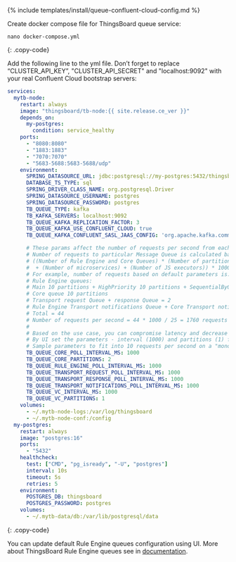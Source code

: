 {% include templates/install/queue-confluent-cloud-config.md %}

Create docker compose file for ThingsBoard queue service:

```text
nano docker-compose.yml
```
{: .copy-code}

Add the following line to the yml file. Don’t forget to replace “CLUSTER_API_KEY”, "CLUSTER_API_SECRET" and "localhost:9092" with your real Confluent Cloud bootstrap servers:

```yml
services:
  mytb-node:
    restart: always
    image: "thingsboard/tb-node:{{ site.release.ce_ver }}"
    depends_on:
      my-postgres:
        condition: service_healthy
    ports:
      - "8080:8080"
      - "1883:1883"
      - "7070:7070"
      - "5683-5688:5683-5688/udp"
    environment:
      SPRING_DATASOURCE_URL: jdbc:postgresql://my-postgres:5432/thingsboard
      DATABASE_TS_TYPE: sql
      SPRING_DRIVER_CLASS_NAME: org.postgresql.Driver
      SPRING_DATASOURCE_USERNAME: postgres
      SPRING_DATASOURCE_PASSWORD: postgres
      TB_QUEUE_TYPE: kafka
      TB_KAFKA_SERVERS: localhost:9092
      TB_QUEUE_KAFKA_REPLICATION_FACTOR: 3
      TB_QUEUE_KAFKA_USE_CONFLUENT_CLOUD: true
      TB_QUEUE_KAFKA_CONFLUENT_SASL_JAAS_CONFIG: 'org.apache.kafka.common.security.plain.PlainLoginModule required username="CLUSTER_API_KEY" password="CLUSTER_API_SECRET";'

      # These params affect the number of requests per second from each partitions per each queue.
      # Number of requests to particular Message Queue is calculated based on the formula:
      # ((Number of Rule Engine and Core Queues) * (Number of partitions per Queue) + (Number of transport queues)
      #  + (Number of microservices) + (Number of JS executors)) * 1000 / POLL_INTERVAL_MS
      # For example, number of requests based on default parameters is:
      # Rule Engine queues:
      # Main 10 partitions + HighPriority 10 partitions + SequentialByOriginator 10 partitions = 30
      # Core queue 10 partitions
      # Transport request Queue + response Queue = 2
      # Rule Engine Transport notifications Queue + Core Transport notifications Queue = 2
      # Total = 44
      # Number of requests per second = 44 * 1000 / 25 = 1760 requests
      # 
      # Based on the use case, you can compromise latency and decrease number of partitions/requests to the queue, if the message load is low.
      # By UI set the parameters - interval (1000) and partitions (1) for Rule Engine queues.
      # Sample parameters to fit into 10 requests per second on a "monolith" deployment: 
      TB_QUEUE_CORE_POLL_INTERVAL_MS: 1000
      TB_QUEUE_CORE_PARTITIONS: 2
      TB_QUEUE_RULE_ENGINE_POLL_INTERVAL_MS: 1000
      TB_QUEUE_TRANSPORT_REQUEST_POLL_INTERVAL_MS: 1000
      TB_QUEUE_TRANSPORT_RESPONSE_POLL_INTERVAL_MS: 1000
      TB_QUEUE_TRANSPORT_NOTIFICATIONS_POLL_INTERVAL_MS: 1000
      TB_QUEUE_VC_INTERVAL_MS: 1000
      TB_QUEUE_VC_PARTITIONS: 1
    volumes:
      - ~/.mytb-node-logs:/var/log/thingsboard
      - ~/.mytb-node-conf:/config
  my-postgres:
    restart: always
    image: "postgres:16"
    ports:
      - "5432"
    healthcheck:
      test: ["CMD", "pg_isready", "-U", "postgres"]
      interval: 10s
      timeout: 5s
      retries: 5
    environment:
      POSTGRES_DB: thingsboard
      POSTGRES_PASSWORD: postgres
    volumes:
      - ~/.mytb-data/db:/var/lib/postgresql/data
```
{: .copy-code}

You can update default Rule Engine queues configuration using UI. More about ThingsBoard Rule Engine queues see in [documentation](/docs/{{docsPrefix}}user-guide/rule-engine-2-5/queues/).